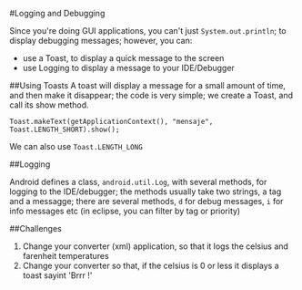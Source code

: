 #Logging and Debugging

Since you're doing GUI applications, you can't just `System.out.println`; to display debugging messages; however, you can:
* use a Toast, to display a quick message to the screen
* use Logging to display a message to your IDE/Debugger 

##Using Toasts
A toast will display a message for a small amount of time, and then make it disappear; the code is very simple; we create a Toast, and call its show method.
```
Toast.makeText(getApplicationContext(), "mensaje", Toast.LENGTH_SHORT).show(); 
```
We can also use `Toast.LENGTH_LONG`

##Logging

Android defines a class, `android.util.Log`, with several methods, for logging to the IDE/debugger; the methods usually take two strings, a tag and a messagge; there are several methods, `d` for debug messages, `i` for info messages etc (in eclipse, you can filter by tag or priority)

##Challenges
1. Change your converter (xml) application, so that it logs the celsius and farenheit temperatures
2. Change your converter so that, if the celsius is 0 or less it displays a toast sayint 'Brrr !'
